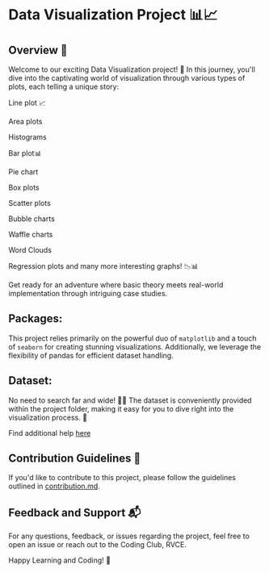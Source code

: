 # Data Visualization Project 📊📈

## Overview 🚀
Welcome to our exciting Data Visualization project! 🌟 In this journey, you'll dive into the captivating world of visualization through various types of plots, each telling a unique story:

Line plot 📈

Area plots

Histograms

Bar plot📊

Pie chart

Box plots

Scatter plots

Bubble charts

Waffle charts

Word Clouds 

Regression plots and many more interesting graphs! 📉📊

Get ready for an adventure where basic theory meets real-world implementation through intriguing case studies.

## Packages:

This project relies primarily on the powerful duo of `matplotlib` and a touch of `seaborn` for creating stunning visualizations. Additionally, we leverage the flexibility of pandas for efficient dataset handling.

## Dataset:
No need to search far and wide! 🕵️‍♂️ The dataset is conveniently provided within the project folder, making it easy for you to dive right into the visualization process. 📁

Find additional help [here](https://www.freecodecamp.org/news/introduction-to-data-vizualization-using-matplotlib/)

## Contribution Guidelines 🤝
If you'd like to contribute to this project, please follow the guidelines outlined in [contribution.md](https://github.com/codingclubrvce/AI-ML-101/blob/a190d5d38896d8e883f5ef5a158521c1f3e394d4/contribution.md).

## Feedback and Support 📬
For any questions, feedback, or issues regarding the project, feel free to open an issue or reach out to the Coding Club, RVCE.

Happy Learning and Coding! 🚀
